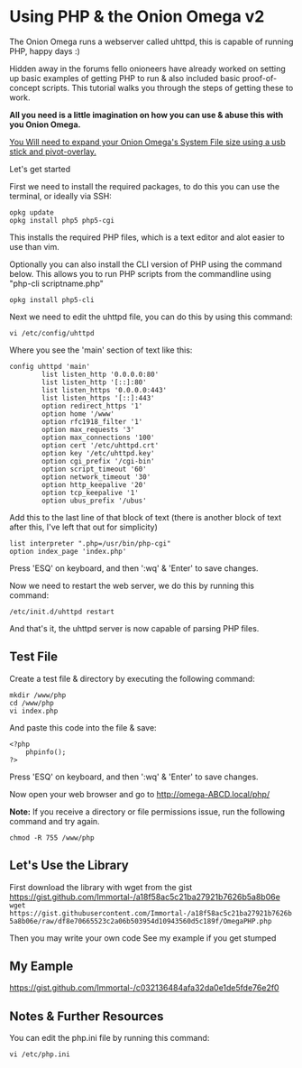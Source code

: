 # Using PHP & the Onion Omega v2

The Onion Omega runs a webserver called uhttpd, this is capable of running PHP, happy days :)

Hidden away in the forums fello onioneers have already worked on setting up basic examples of getting PHP to run & also included basic proof-of-concept scripts. This tutorial walks you through the steps of getting these to work.


**All you need is a little imagination on how you can use & abuse this with you Onion Omega.**

 [You Will need to expand your Onion Omega's System File size using a usb stick and pivot-overlay.](https://wiki.onion.io/Tutorials/Using-USB-Storage-as-Rootfs#extroot-with-pivot-overlay)

Let's get started

First we need to install the required packages, to do this you can use the terminal, or ideally via SSH:

```
opkg update
opkg install php5 php5-cgi
```

This installs the required PHP files, which is a text editor and alot easier to use than vim.

Optionally you can also install the CLI version of PHP using the command below. This allows you to run PHP scripts from the commandline using "php-cli scriptname.php"

```
opkg install php5-cli
```

Next we need to edit the uhttpd file, you can do this by using this command:

```
vi /etc/config/uhttpd
```

Where you see the 'main' section of text like this:

```
config uhttpd 'main'
        list listen_http '0.0.0.0:80'
        list listen_http '[::]:80'
        list listen_https '0.0.0.0:443'
        list listen_https '[::]:443'
        option redirect_https '1'
        option home '/www'
        option rfc1918_filter '1'
        option max_requests '3'
        option max_connections '100'
        option cert '/etc/uhttpd.crt'
        option key '/etc/uhttpd.key'
        option cgi_prefix '/cgi-bin'
        option script_timeout '60'
        option network_timeout '30'
        option http_keepalive '20'
        option tcp_keepalive '1'
        option ubus_prefix '/ubus'
```

Add this to the last line of that block of text (there is another block of text after this, I've left that out for simplicity)

```
list interpreter ".php=/usr/bin/php-cgi"
option index_page 'index.php'
```

Press 'ESQ' on keyboard, and then ':wq' & 'Enter' to save changes.

Now we need to restart the web server, we do this by running this command:

```
/etc/init.d/uhttpd restart
```

And that's it, the uhttpd server is now capable of parsing PHP files.

## Test File

Create a test file & directory by executing the following command:

```
mkdir /www/php
cd /www/php
vi index.php
```

And paste this code into the file & save:

```
<?php
	phpinfo();	
?>
```

Press 'ESQ' on keyboard, and then ':wq' & 'Enter' to save changes.

Now open your web browser and go to http://omega-ABCD.local/php/

**Note:** If you receive a directory or file permissions issue, run the following command and try again.

```
chmod -R 755 /www/php
```

## Let's Use the Library

First download the library with wget from the gist https://gist.github.com/Immortal-/a18f58ac5c21ba27921b7626b5a8b06e 
``` wget https://gist.githubusercontent.com/Immortal-/a18f58ac5c21ba27921b7626b5a8b06e/raw/df8e70665523c2a06b503954d10943560d5c189f/OmegaPHP.php ```

Then you may write your own code See my example if you get stumped
## My Eample
https://gist.github.com/Immortal-/c032136484afa32da0e1de5fde76e2f0
## Notes & Further Resources

You can edit the php.ini file by running this command:

```vi /etc/php.ini```

